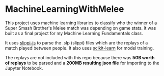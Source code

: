 # MachineLearningWithMelee

This project uses machine learning libraries to classify who the winner of a Super Smash Brother's Melee match was depending on game stats. It was built as a final project for my Machine Learning Fundamentals class.

It uses [slippi-js](https://github.com/project-slippi/slippi-js) to parse the .slp (slippi) files which are the replays of a match played between people. It also uses [scikit-learn](https://scikit-learn.org/stable/) for model training.

The replays are not included with this repo because there was **5GB worth of replays** to be parsed and a **200MB resulting json file** for importing to the Jupyter Notebook.
